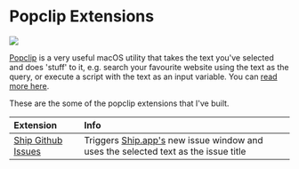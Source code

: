 # Popclip Extensions

![](http://pilotmoon.com/popclip/images/Dictshot-en3.png)

[Popclip](http://pilotmoon.com/popclip/) is a very useful macOS utility that takes the text you've selected and does 'stuff' to it, e.g. search your favourite website using the text as the query, or execute a script with the text as an input variable. You can [read more here](http://pilotmoon.com/popclip/).

These are the some of the popclip extensions that I've built.

| Extension  | Info |
| :------------ | :----------- |
| [Ship Github Issues](https://github.com/thespacedoctor/popclip-extensions/blob/master/ship%20github%20issues.popclipext.zip) | Triggers [Ship.app's](https://www.realartists.com/) new issue window and uses the selected text as the issue title |

